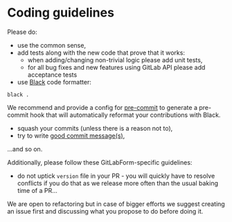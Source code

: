 # Coding guidelines

Please do:

* use the common sense,
* add tests along with the new code that prove that it works:
    * when adding/changing non-trivial logic please add unit tests,
    * for all bug fixes and new features using GitLab API please add acceptance tests
* use [Black](https://github.com/psf/black) code formatter:
```
black .
```
We recommend and provide a config for [pre-commit](https://pre-commit.com) to generate a pre-commit hook that will automatically reformat your contributions with Black.
* squash your commits (unless there is a reason not to),
* try to write [good commit message(s)](https://chris.beams.io/posts/git-commit/),

...and so on.

Additionally, please follow these GitLabForm-specific guidelines:

* do not uptick `version` file in your PR - you will quickly have to resolve conflicts if you do that as we release more often than the usual baking time of a PR...

We are open to refactoring but in case of bigger efforts we suggest creating an issue first and discussing what you propose to do before doing it.

